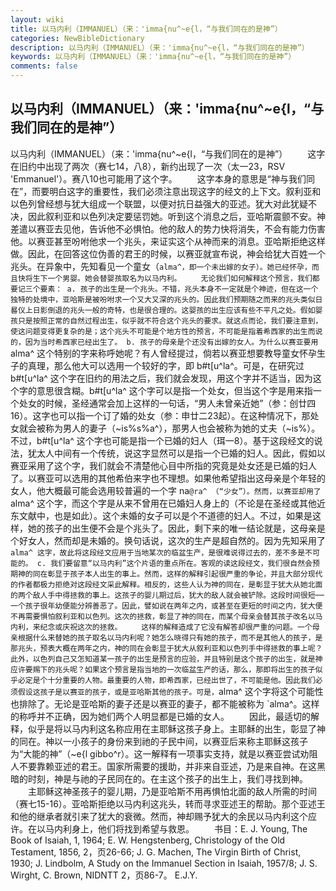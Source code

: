 ```yaml
---
layout: wiki
title: 以马内利（IMMANUEL）（来：'imma{nu^~e{l，“与我们同在的是神”）
categories: NewBibleDictionary
description: 以马内利（IMMANUEL）（来：'imma{nu^~e{l，“与我们同在的是神”）
keywords: 以马内利（IMMANUEL）（来：'imma{nu^~e{l，“与我们同在的是神”）
comments: false
---
```


## 以马内利（IMMANUEL）（来：'imma{nu^~e{l，“与我们同在的是神”）



以马内利（IMMANUEL）（来：'imma{nu^~e{l，“与我们同在的是神”）
　　这字在旧约中出现了两次（赛七14，八8），新约出现了一次（太一23，RSV 'Emmanuel'）。赛八10也可能用了这个字。
　　这字本身的意思是“神与我们同在”，而要明白这字的重要性，我们必须注意出现这字的经文的上下文。叙利亚和以色列曾经想与犹大组成一个联盟，以便对抗日益强大的亚述。犹大对此犹疑不决，因此叙利亚和以色列决定要惩罚她。听到这个消息之后，亚哈斯震颤不安。神差遣以赛亚去见他，告诉他不必惧怕。他的敌人的势力快将消失，不会有能力伤害他。以赛亚甚至吩咐他求一个兆头，来证实这个从神而来的消息。亚哈斯拒绝这样做。因此，在回答这位伪善的君王的时候，以赛亚就宣布说，神会给犹大百姓一个兆头。在异象中，先知看见一个童女（`alma^，即一个未出嫁的女子）。她已经怀孕，而且快将生下一个男婴。她会替婴孩取名为以马内利。
　　无论我们如何解释这个预言，我们都要记三个要素：
a. 孩子的出生是一个兆头。不错，兆头本身不一定就是个神迹，但在这一个独特的处境中，亚哈斯是被吩咐求一个又大又深的兆头的。因此我们预期随之而来的兆头类似日晷仪上日影倒退的兆头一般的奇特，也是很合理的。这婴孩的出生应该有些不平凡之处。假如婴孩只是按照正常的自然过程出生，似乎就不符合这个兆头的要求。就这点而论，我们要注意到，使这问题变得更复杂的是；这个兆头不可能是个地方性的预言，不可能是指着希西家的出生而说的，因为当时希西家已经出生了。
b. 孩子的母亲是个还没有出嫁的女人。为什么以赛亚要用 `alma^ 这个特别的字来称呼她呢？有人曾经提过，倘若以赛亚想要教导童女怀孕生子的真理，那么他大可以选用一个较好的字，即 b#t[u^la^。可是，在研究过 b#t[u^la^ 这个字在旧约的用法之后，我们就会发现，用这个字并不适当，因为这个字的意思很含糊。b#t[u^la^ 这个字可以是指一个处女，但当这个字是用来指一个处女的时候，圣经通常会加上这样的一句话，“男人未曾亲近她”（参：创廿四16）。这字也可以指一个订了婚的处女（参：申廿二23起）。在这种情况下，那处女就会被称为男人的妻子（~is%s%a^），那男人也会被称为她的丈夫（~is%）。不过，b#t[u^la^ 这个字也可能是指一个已婚的妇人（珥一8）。基于这段经文的说法，犹太人中间有一个传统，说这字显然可以是指一个已婚的妇人。因此，假如以赛亚采用了这个字，我们就会不清楚他心目中所指的究竟是处女还是已婚的妇人了。以赛亚可以选用的其他希伯来字也不理想。如果他希望指出这母亲是个年轻的女人，他大概最可能会选用较普遍的一个字 na`@ra^ （“少女”）。然而，以赛亚却用了 `alma^ 这个字，而这个字是从来不曾用在已婚妇人身上的（不论是在圣经或其他近东文献中，也是如此）。这个未婚的女子可以是个不道德的妇人。不过，如果是这样，她的孩子的出生便不会是个兆头了。因此，剩下来的唯一结论就是，这母亲是个好女人，然而却是未婚的。换句话说，这次的生产是超自然的。因为先知采用了 `alma^ 这字，故此将这段经文应用于当地某次的临盆生产，是很难说得过去的，差不多是不可能的。
c. 我们要留意“以马内利”这个片语的重点所在。客观的读这段经文，我们很自然会预期神的同在彰显于孩子本人出生的事上。然而，这样的解释引起很严重的争论，并且大部分现代的作者都极力拒绝对这段经文采此解释。相反的，这些人认为神的同在，是彰显于犹大从她北面的两个敌人手中得拯救的事上。这孩子的婴儿期过后，犹大的敌人就会被铲除。这段时间很短──一个孩子很年幼便能分辨善恶了。因此，譬如说在两年之内，或甚至在更短的时间之内，犹大便不再需要惧怕叙利亚和以色列。这次的拯救，彰显了神的同在，而某个母亲会替其孩子改名以马内利，来纪念或庆祝这次的拯救。
　　这样的解释造成了它没有解答却很严重的问题。一个母亲根据什么来替她的孩子取名以马内利呢？她怎么晓得只有她的孩子，而不是其他人的孩子，是那兆头，预表大概在两年之内，神的同在会彰显于犹大从叙利亚和以色列手中得拯救的事上呢？此外，以色列自己又怎知道某一孩子的出生是预言的应验，并且特别是这个孩子的出生，就是神应许要赐下的兆头呢？如果这个预言是指当地的一次临盆生产的话，那么，那即将出生的孩子似乎必定是个十分重要的人物。最重要的人物，即希西家，已经出世了，不可能是他。因此我们必须假设这孩子是以赛亚的孩子，或是亚哈斯其他的孩子。可是，`alma^ 这个字将这个可能性也排除了。无论是亚哈斯的妻子还是以赛亚的妻子，都不能被称为 `alma^。这样的称呼并不正确，因为她们两个人明显都是已婚的女人。
　　因此，最适切的解释，似乎是将以马内利这名称应用在主耶稣这孩子身上。主耶稣的出生，彰显了神的同在。神以一小孩子的身份来到祂的子民中间，以赛亚后来称主耶稣这孩子为“大能的神”（~e{l gibbo^r）。这一解释有一项事实支持，就是以赛亚尝试劝阻人不要靠赖亚述的君王。国家所需要的援助，并非来自亚述，乃是来自神。在这黑暗的时刻，神是与祂的子民同在的。在主这个孩子的出生上，我们寻找到神。
　　主耶稣这神圣孩子的婴儿期，乃是亚哈斯不用再惧怕北面的敌人所需的时间（赛七15-16）。亚哈斯拒绝以马内利这兆头，转而寻求亚述王的帮助。那个亚述王和他的继承者就引来了犹大的衰微。然而，神却赐予犹大的余民以马内利这个应许。在以马内利身上，他们将找到希望与救恩。
　　书目：E. J. Young, The Book of Isaiah, 1, 1964; E. W.
Hengstenberg, Christology of the Old
Testament, 1856, 2，页26-66; J. G. Machen, The Virgin Birth of Christ, 1930; J.
Lindbolm, A Study on the Immanuel Section
in Isaiah, 1957/8; J. S. Wirght, C. Brown, NIDNTT 2，页86-7。
E.J.Y.





